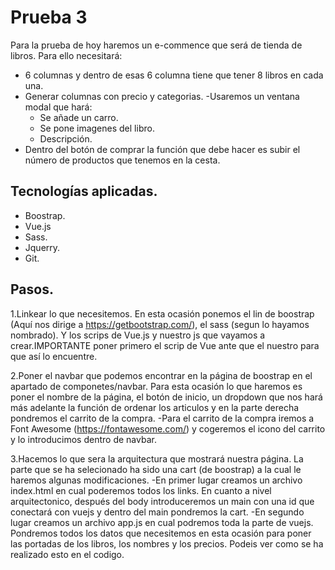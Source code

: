 Prueba 3
=============
Para la prueba de hoy haremos un e-commence que será de tienda de libros. Para ello necesitará:
- 6 columnas y dentro de esas 6 columna tiene que tener 8 libros en cada una. 
- Generar columnas con precio y categorias.
-Usaremos un ventana modal que hará:
    - Se añade un carro.
    - Se pone imagenes del libro.
    - Descripción.
- Dentro del botón de comprar la función que debe hacer es subir el número de productos que tenemos en la cesta.



## Tecnologías aplicadas.
- Boostrap.
- Vue.js
- Sass.
- Jquerry.
- Git.

## Pasos.


1.Linkear lo que necesitemos. En esta ocasión ponemos el lin de boostrap (Aquí nos dirige a https://getbootstrap.com/), el sass (segun lo hayamos nombrado). Y los scrips de Vue.js y nuestro js que vayamos a crear.IMPORTANTE poner primero el scrip de Vue ante que el nuestro para que así lo encuentre.

2.Poner el navbar que podemos encontrar en la página de boostrap en el apartado de componetes/navbar. Para esta ocasión lo que haremos es poner el nombre de la página, el botón de inicio, un dropdown que nos hará más adelante la función de ordenar los articulos y en la parte derecha pondremos el carrito de la compra.
       -Para el carrito de la compra iremos a Font Awesome (https://fontawesome.com/) y cogeremos el icono del carrito y lo introducimos dentro de navbar.

3.Hacemos lo que sera la arquitectura que mostrará nuestra página. La parte que se ha selecionado ha sido una cart (de boostrap) a la cual le haremos algunas modificaciones.
        -En primer lugar creamos un archivo index.html en cual poderemos todos los links. En cuanto a nivel arquitectonico, después del body introduceremos un main con una id que conectará con vuejs y dentro del main pondremos la cart.
        -En segundo lugar creamos un archivo app.js en cual podremos toda la parte de vuejs. Pondremos todos los datos que necesitemos en esta ocasión para poner las portadas de los libros, los nombres y los precios. Podeis ver como se ha realizado esto en el codigo.
